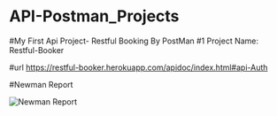 # API-Postman_Projects

#My First Api Project- Restful Booking By PostMan #1
Project Name: Restful-Booker

#url
https://restful-booker.herokuapp.com/apidoc/index.html#api-Auth

#Newman Report

![Newman Report](https://github.com/Aamrutraibagi/API-Postman_Projects/assets/120326509/4a1254a9-d68c-4b4a-99e5-24d63cc1b281)
